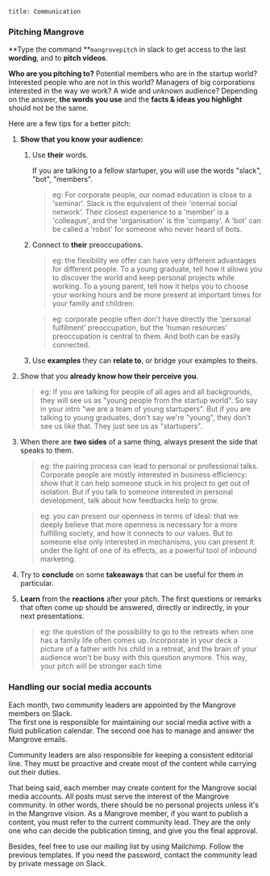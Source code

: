 ```
title: Communication
```

### Pitching Mangrove

**Type the command **`mangrovepitch` in slack to get access to the last **wording**, and to **pitch videos**.

**Who are you pitching to?** Potential members who are in the startup world? Interested people who are not in this world? Managers of big corporations interested in the way we work? A wide and unknown audience? Depending on the answer, **the words you use** and the **facts & ideas you highlight** should not be the same.

Here are a few tips for a better pitch:

1. **Show that you know your audience:**

   1. Use **their** words.

      If you are talking to a fellow startuper, you will use the words "slack", "bot", "members".

      > eg: For corporate people, our nomad education is close to a 'seminar'. Slack is the equivalent of their 'internal social network'. Their closest experience to a 'member' is a 'colleague', and the 'organisation' is the 'company'. A 'bot' can be called a 'robot' for someone who never heard of bots.

   2. Connect to **their** preoccupations.

      > eg: the flexibility we offer can have very different advantages for different people. To a young graduate, tell how it allows you to discover the world and keep personal projects while working. To a young parent, tell how it helps you to choose your working hours and be more present at important times for your family and children.

      > eg: corporate people often don't have directly the 'personal fulfilment' preoccupation, but the 'human resources' preoccupation is central to them. And both can be easily connected.   

   3. Use **examples** they can **relate to**, or bridge your examples to theirs.

2. Show that you **already know how their perceive you**.

   > eg: If you are talking for people of all ages and all backgrounds, they will see us as "young people from the startup world". So say in your intro "we are a team of young startupers". But if you are talking to young graduates, don't say we're "young", they don't see us like that. They just see us as "startupers".

3. When there are **two sides** of a same thing, always present the side that speaks to them.

   > eg: the pairing process can lead to personal or professional talks. Corporate people are mostly interested in business efficiency: show that it can help someone stuck in his project to get out of isolation. But if you talk to someone interested in personal development, talk about how feedbacks help to grow.

   > eg: you can present our openness in terms of ideal: that we deeply believe that more openness is necessary for a more fulfilling society, and how it connects to our values. But to someone else only interested in mechanisms, you can present it under the light of one of its effects, as a powerful tool of inbound marketing.

1. Try to **conclude** on some **takeaways** that can be useful for them in particular.   

1. **Learn** from the **reactions** after your pitch. The first questions or remarks that often come up should be answered, directly or indirectly, in your next presentations.

   > eg: the question of the possibility to go to the retreats when one has a family life often comes up. Incorporate in your deck a picture of a father with his child in a retreat, and the brain of your audience won't be busy with this question anymore. This way, your pitch will be stronger each time

### Handling our social media accounts

Each month, two community leaders are appointed by the Mangrove members on Slack.  
The first one is responsible for maintaining our social media active with a fluid publication calendar. The second one has to manage and answer the Mangrove emails.

Community leaders are also responsible for keeping a consistent editorial line. They must be proactive and create most of the content while carrying out their duties.

That being said, each member may create content for the Mangrove social media accounts. All posts must serve the interest of the Mangrove community. In other words, there should be no personal projects unless it's in the Mangrove vision. As a Mangrove member, if you want to publish a content, you must refer to the current community lead. They are the only one who can decide the publication timing, and give you the final approval.

Besides, feel free to use our mailing list by using Mailchimp. Follow the previous templates. If you need the password, contact the community lead by private message on Slack.
